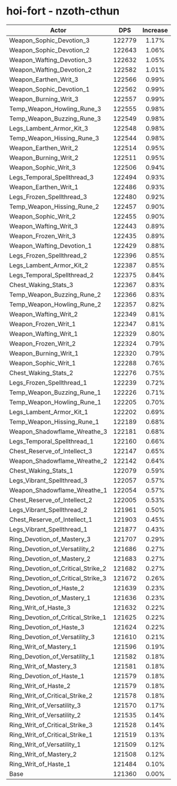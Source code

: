 # hoi-fort - nzoth-cthun
| Actor | DPS | Increase |
|---|:---:|:---:|
|Weapon_Sophic_Devotion_3|122779|1.17%|
|Weapon_Sophic_Devotion_2|122643|1.06%|
|Weapon_Wafting_Devotion_3|122632|1.05%|
|Weapon_Wafting_Devotion_2|122582|1.01%|
|Weapon_Earthen_Writ_3|122566|0.99%|
|Weapon_Sophic_Devotion_1|122562|0.99%|
|Weapon_Burning_Writ_3|122557|0.99%|
|Temp_Weapon_Howling_Rune_3|122555|0.98%|
|Temp_Weapon_Buzzing_Rune_3|122549|0.98%|
|Legs_Lambent_Armor_Kit_3|122548|0.98%|
|Temp_Weapon_Hissing_Rune_3|122544|0.98%|
|Weapon_Earthen_Writ_2|122514|0.95%|
|Weapon_Burning_Writ_2|122511|0.95%|
|Weapon_Sophic_Writ_3|122506|0.94%|
|Legs_Temporal_Spellthread_3|122494|0.93%|
|Weapon_Earthen_Writ_1|122486|0.93%|
|Legs_Frozen_Spellthread_3|122480|0.92%|
|Temp_Weapon_Hissing_Rune_2|122457|0.90%|
|Weapon_Sophic_Writ_2|122455|0.90%|
|Weapon_Wafting_Writ_3|122443|0.89%|
|Weapon_Frozen_Writ_3|122435|0.89%|
|Weapon_Wafting_Devotion_1|122429|0.88%|
|Legs_Frozen_Spellthread_2|122396|0.85%|
|Legs_Lambent_Armor_Kit_2|122387|0.85%|
|Legs_Temporal_Spellthread_2|122375|0.84%|
|Chest_Waking_Stats_3|122367|0.83%|
|Temp_Weapon_Buzzing_Rune_2|122366|0.83%|
|Temp_Weapon_Howling_Rune_2|122357|0.82%|
|Weapon_Wafting_Writ_2|122349|0.81%|
|Weapon_Frozen_Writ_1|122347|0.81%|
|Weapon_Wafting_Writ_1|122329|0.80%|
|Weapon_Frozen_Writ_2|122324|0.79%|
|Weapon_Burning_Writ_1|122320|0.79%|
|Weapon_Sophic_Writ_1|122288|0.76%|
|Chest_Waking_Stats_2|122276|0.75%|
|Legs_Frozen_Spellthread_1|122239|0.72%|
|Temp_Weapon_Buzzing_Rune_1|122226|0.71%|
|Temp_Weapon_Howling_Rune_1|122205|0.70%|
|Legs_Lambent_Armor_Kit_1|122202|0.69%|
|Temp_Weapon_Hissing_Rune_1|122189|0.68%|
|Weapon_Shadowflame_Wreathe_3|122181|0.68%|
|Legs_Temporal_Spellthread_1|122160|0.66%|
|Chest_Reserve_of_Intellect_3|122147|0.65%|
|Weapon_Shadowflame_Wreathe_2|122142|0.64%|
|Chest_Waking_Stats_1|122079|0.59%|
|Legs_Vibrant_Spellthread_3|122057|0.57%|
|Weapon_Shadowflame_Wreathe_1|122054|0.57%|
|Chest_Reserve_of_Intellect_2|122005|0.53%|
|Legs_Vibrant_Spellthread_2|121961|0.50%|
|Chest_Reserve_of_Intellect_1|121903|0.45%|
|Legs_Vibrant_Spellthread_1|121877|0.43%|
|Ring_Devotion_of_Mastery_3|121707|0.29%|
|Ring_Devotion_of_Versatility_2|121686|0.27%|
|Ring_Devotion_of_Mastery_2|121683|0.27%|
|Ring_Devotion_of_Critical_Strike_2|121682|0.27%|
|Ring_Devotion_of_Critical_Strike_3|121672|0.26%|
|Ring_Devotion_of_Haste_2|121639|0.23%|
|Ring_Devotion_of_Mastery_1|121636|0.23%|
|Ring_Writ_of_Haste_3|121632|0.22%|
|Ring_Devotion_of_Critical_Strike_1|121625|0.22%|
|Ring_Devotion_of_Haste_3|121624|0.22%|
|Ring_Devotion_of_Versatility_3|121610|0.21%|
|Ring_Writ_of_Mastery_1|121596|0.19%|
|Ring_Devotion_of_Versatility_1|121582|0.18%|
|Ring_Writ_of_Mastery_3|121581|0.18%|
|Ring_Devotion_of_Haste_1|121579|0.18%|
|Ring_Writ_of_Haste_2|121579|0.18%|
|Ring_Writ_of_Critical_Strike_2|121578|0.18%|
|Ring_Writ_of_Versatility_3|121570|0.17%|
|Ring_Writ_of_Versatility_2|121535|0.14%|
|Ring_Writ_of_Critical_Strike_3|121528|0.14%|
|Ring_Writ_of_Critical_Strike_1|121519|0.13%|
|Ring_Writ_of_Versatility_1|121509|0.12%|
|Ring_Writ_of_Mastery_2|121508|0.12%|
|Ring_Writ_of_Haste_1|121484|0.10%|
|Base|121360|0.00%|
